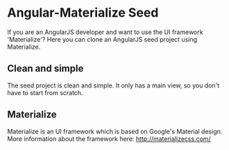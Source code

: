 # Angular-Materialize Seed

If you are an AngularJS developer and want to use the UI framework 'Materialize'? Here you can clone an AngularJS seed project using Materialize.

## Clean and simple

The seed project is clean and simple. It only has a main view, so you don't have to start from scratch.

## Materialize

Materialize is an UI framework which is based on Google's Material design. More information about the framework here: http://materializecss.com/